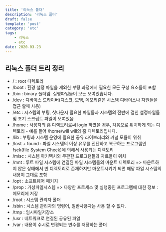 ```yaml
---
title: '리눅스 폴더'
description: '리눅스 폴더'
draft: false
template: 'post'
category: 'etc'
tags:
    - 리눅스
    - etc
date: 2020-03-23
---
```


## 리눅스 폴더 트리 정리

-   / : root 디렉토리
-   /boot : 환경 설정 파일을 제외한 부팅 과정에서 필요한 모든 구성 요소들이 포함
-   /bin : binary 폴더임. 실행파일들이 모든 모여있습니다.
-   /dev : 디바이스 드라이버(디스크, 모뎀, 메모리같은 시스템 디바이스나 자원들을 접근 할때 사용)
-   /etc : 시스템의 부팅, 셧다운시 필요한 파일들과 시스템의 전반에 걸친 설정파일들 및 초기 스크립트 파일이 모여있음
-   /home : 사용자의 홈 디렉토리로써 login 하였을 경우, 처음으로 위치하게 되는 디렉토리 - 예를 들어 /home/will will의 홈 디렉토리입니다.
-   /lib : 부팅과 시스템 운영에 필요한 공유 라이브러리와 커널 모듈이 위취
-   /lost + found : 파일 시스템의 이상 유무를 진단하고 복구하는 프로그램인 fsck(file System Check)에 의해서 사용되는 디렉토리
-   /misc : 시스템 아키텍처와 무관한 프로그램들과 자료들이 위치
-   /mnt : 루트 파일 시스템에 연결된 파일 시스템들의 마운트 디렉토리 => 마운트하지 않은 상태에서 빈 디렉토리로 존재하지만 마운트시키기 되면 해당 파일 시스템의 내용이 그대로 포함
-   /opt : 소프트웨어 패키지
-   /prop : 가상파일시스템 => 다양한 프로세스 및 실행중인 프로그램에 대한 정보 : 메모리에 저장
-   /root : 시스템 관리자 폴더
-   /sbin : 시스템 관리자의 명령어, 일반사용자는 사용 할 수 없다.
-   /tmp : 임시파일저장소
-   /usr : 네트워크로 연결된 공유된 파일
-   /var : 내용이 수시로 변경되는 변수를 저장하는 폴더
